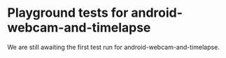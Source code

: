 # Playground tests for android-webcam-and-timelapse
We are still awaiting the first test run for android-webcam-and-timelapse.
